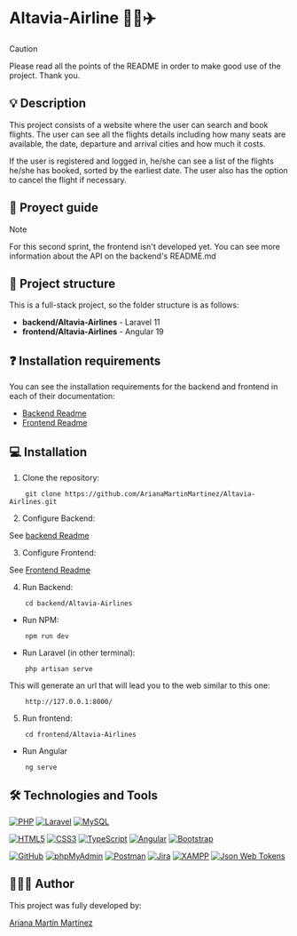 # Altavia-Airline 🧑‍✈️✈️

>[!CAUTION]
>Please read all the points of the README in order to make good use of the project. Thank you.

## 💡 Description

This project consists of a website where the user can search and book flights. The user can see all the flights details including how many seats are available, the date, departure and arrival cities and how much it costs.

If the user is registered and logged in, he/she can see a list of the flights he/she has booked, sorted by the earliest date. The user also has the option to cancel the flight if necessary.

## 💼 Proyect guide

>[!NOTE]
>For this second sprint, the frontend isn't developed yet. You can see more information about the API on the backend's README.md

## 📁 Project structure

This is a full-stack project, so the folder structure is as follows:

- **backend/Altavia-Airlines** - Laravel 11
- **frontend/Altavia-Airlines** - Angular 19

## ❓ Installation requirements

You can see the installation requirements for the backend and frontend in each of their documentation:

- [Backend Readme](./backend/Altavia-Airlines/README.md)
- [Frontend Readme]()

## 💻 Installation

1. Clone the repository:
```
    git clone https://github.com/ArianaMartinMartinez/Altavia-Airlines.git
```

2. Configure Backend:

See [backend Readme](./backend/Altavia-Airlines/README.md)

3. Configure Frontend:

See [Frontend Readme]()

4. Run Backend:

```
    cd backend/Altavia-Airlines
```

- Run NPM:
```
    npm run dev
```

- Run Laravel (in other terminal):
```
    php artisan serve
```

This will generate an url that will lead you to the web similar to this one:
```
    http://127.0.0.1:8000/
```

5. Run frontend:
```
    cd frontend/Altavia-Airlines
```

- Run Angular
```
    ng serve
```

## 🛠️ Technologies and Tools

<a href='https://github.com/shivamkapasia0' target="_blank"><img alt='PHP' src='https://img.shields.io/badge/PHP-100000?style=for-the-badge&logo=PHP&logoColor=white&labelColor=777BB4&color=777BB4'/></a>
<a href='https://github.com/shivamkapasia0' target="_blank"><img alt='Laravel' src='https://img.shields.io/badge/Laravel-100000?style=for-the-badge&logo=Laravel&logoColor=white&labelColor=FF2D20&color=FF2D20'/></a>
<a href='https://github.com/shivamkapasia0' target="_blank"><img alt='MySQL' src='https://img.shields.io/badge/MySQL-100000?style=for-the-badge&logo=MySQL&logoColor=white&labelColor=4479A1&color=4479A1'/></a>

<a href='https://github.com/shivamkapasia0' target="_blank"><img alt='HTML5' src='https://img.shields.io/badge/HTML5-100000?style=for-the-badge&logo=HTML5&logoColor=white&labelColor=E34F26&color=E34F26'/></a>
<a href='https://github.com/shivamkapasia0' target="_blank"><img alt='CSS3' src='https://img.shields.io/badge/CSS3-100000?style=for-the-badge&logo=CSS3&logoColor=white&labelColor=1572B6&color=1572B6'/></a>
<a href='https://github.com/shivamkapasia0' target="_blank"><img alt='TypeScript' src='https://img.shields.io/badge/TypeScript-100000?style=for-the-badge&logo=TypeScript&logoColor=white&labelColor=3178C6&color=3178C6'/></a>
<a href='https://github.com/shivamkapasia0' target="_blank"><img alt='Angular' src='https://img.shields.io/badge/Angular-100000?style=for-the-badge&logo=Angular&logoColor=white&labelColor=0F0F11&color=0F0F11'/></a>
<a href='https://github.com/shivamkapasia0' target="_blank"><img alt='Bootstrap' src='https://img.shields.io/badge/Bootstrap-100000?style=for-the-badge&logo=Bootstrap&logoColor=white&labelColor=7952B3&color=7952B3'/></a>

<a href='https://github.com/shivamkapasia0' target="_blank"><img alt='GitHub' src='https://img.shields.io/badge/GitHub-100000?style=for-the-badge&logo=GitHub&logoColor=white&labelColor=181717&color=181717'/></a>
<a href='https://github.com/shivamkapasia0' target="_blank"><img alt='phpMyAdmin' src='https://img.shields.io/badge/phpMyAdmin-100000?style=for-the-badge&logo=phpMyAdmin&logoColor=white&labelColor=6C78AF&color=6C78AF'/></a>
<a href='https://github.com/shivamkapasia0' target="_blank"><img alt='Postman' src='https://img.shields.io/badge/Postman-100000?style=for-the-badge&logo=Postman&logoColor=white&labelColor=FF6C37&color=FF6C37'/></a>
<a href='https://github.com/shivamkapasia0' target="_blank"><img alt='Jira' src='https://img.shields.io/badge/Jira-100000?style=for-the-badge&logo=Jira&logoColor=white&labelColor=0052CC&color=0052CC'/></a>
<a href='https://github.com/shivamkapasia0' target="_blank"><img alt='XAMPP' src='https://img.shields.io/badge/XAMPP-100000?style=for-the-badge&logo=XAMPP&logoColor=white&labelColor=FB7A24&color=FB7A24'/></a>
<a href='https://github.com/shivamkapasia0' target="_blank"><img alt='Json Web Tokens' src='https://img.shields.io/badge/JSON_Web Tokens-100000?style=for-the-badge&logo=Json Web Tokens&logoColor=white&labelColor=000000&color=000000'/></a>

## 👨🏻‍💻 Author

This project was fully developed by: 

[Ariana Martín Martínez](https://github.com/ArianaMartinMartinez)